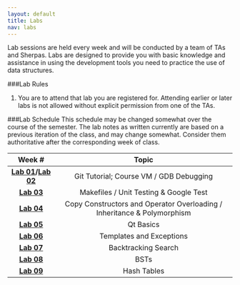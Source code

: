 ```yaml
---
layout: default
title: Labs
nav: labs
---
```


Lab sessions are held every week and will be conducted by a team of TAs and Sherpas. Labs are designed to provide you with basic knowledge and assistance in using the development tools you need to practice the use of data structures.

###Lab Rules
  1. You are to attend that lab you are registered for. Attending earlier or later labs is not allowed without explicit permission from one of the TAs.</li>

###Lab Schedule
This schedule may be changed somewhat over the course of the semester. The lab notes as written currently are based on a previous iteration of the class, and may change somewhat. Consider them authoritative after the corresponding week of class.

| **Week #**                                | **Topic**                               |
| :---------------------------------------: | :-----------------------------------:   |
| **[Lab 01]({{site.url}}/labs/lab01.html)/[Lab 02](http://bits.usc.edu/cs104/labs/lab2/)** | Git Tutorial; Course VM / GDB Debugging |
| **[Lab 03]({{site.url}}/labs/lab03.html)** | Makefiles / Unit Testing & Google Test  |
| **[Lab 04]({{site.url}}/labs/lab04.html)** | Copy Constructors and Operator Overloading / Inheritance & Polymorphism |
| **[Lab 05]({{site.url}}/labs/lab05.html)** | Qt Basics                             |
| **[Lab 06]({{site.url}}/labs/lab06.html)** | Templates and Exceptions              |
| **[Lab 07]({{site.url}}/labs/lab07.html)** | Backtracking Search                   |
| **[Lab 08]({{site.url}}/labs/lab08.html)** | BSTs                                  |
| **[Lab 09]({{site.url}}/labs/lab09.html)** | Hash Tables                           |

